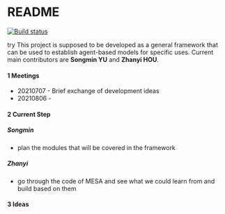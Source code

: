 # README
[![Build status](https://travis-ci.com/SongminYu/ABM_Framework.svg?token=hUQyFUyaU39xjrgo3fuu&branch=master)](https://travis-ci.com/SongminYu)

try
This project is supposed to be developed as a general framework that can be used to establish agent-based models for specific uses. Current main contributors are **Songmin YU** and **Zhanyi HOU**. 



#### 1 Meetings

- 20210707 - Brief exchange of development ideas
- 20210806 - 



#### 2 Current Step

##### Songmin

- plan the modules that will be covered in the framework

##### Zhanyi

- go through the code of MESA and see what we could learn from and build based on them



#### 3 Ideas






